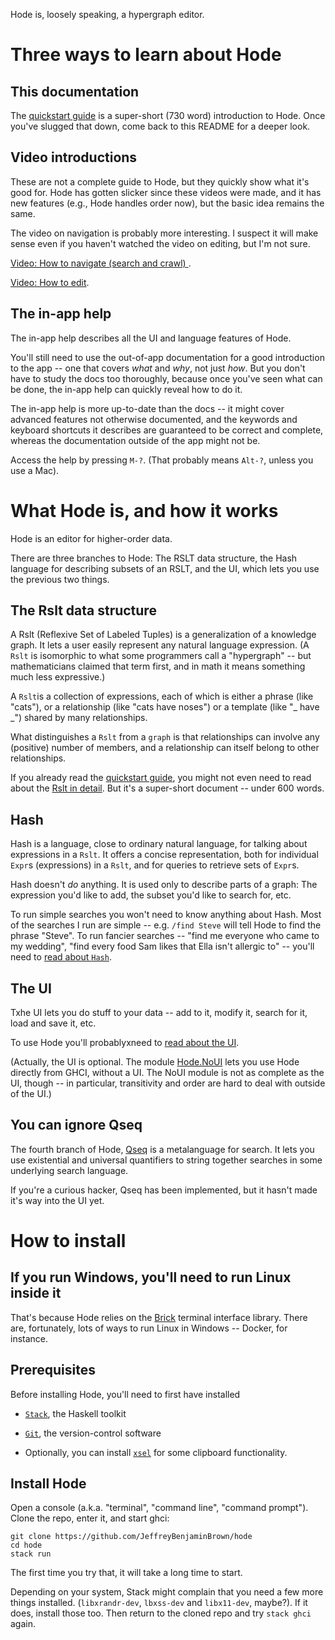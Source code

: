 Hode is, loosely speaking, a hypergraph editor.


# Three ways to learn about Hode

## This documentation

The [quickstart guide](docs/quickstart.md)
is a super-short (730 word) introduction to Hode.
Once you've slugged that down,
come back to this README for a deeper look.

## Video introductions

These are not a complete guide to Hode,
but they quickly show what it's good for.
Hode has gotten slicker since these videos were made,
and it has new features (e.g., Hode handles order now),
but the basic idea remains the same.

The video on navigation is probably more interesting.
I suspect it will make sense even if you haven't watched the video on editing,
but I'm not sure.

[Video: How to navigate (search and crawl)
](https://www.youtube.com/watch?v=o6yifYdKlU0).

[Video: How to edit](https://www.youtube.com/watch?v=fuCREbf1m9k).

## The in-app help

The in-app help describes all the UI and language features of Hode.

You'll still need to use the out-of-app documentation
for a good introduction to the app --
one that covers *what* and *why*, not just *how*.
But you don't have to study the docs too thoroughly,
because once you've seen what can be done,
the in-app help can quickly reveal how to do it.

The in-app help is more up-to-date than the docs --
it might cover advanced features not otherwise documented,
and the keywords and keyboard shortcuts it describes are guaranteed to be correct and complete,
whereas the documentation outside of the app might not be.

Access the help by pressing `M-?`.
(That probably means `Alt-?`, unless you use a Mac).


# What Hode is, and how it works

Hode is an editor for higher-order data.

There are three branches to Hode:
The RSLT data structure,
the Hash language for describing subsets of an RSLT,
and the UI, which lets you use the previous two things.

## The Rslt data structure

A Rslt (Reflexive Set of Labeled Tuples)
is a generalization of a knowledge graph.
It lets a user easily represent any natural language expression.
(A `Rslt` is isomorphic to what some programmers call a "hypergraph" --
but mathematicians claimed that term first,
and in math it means something much less expressive.)

A `Rslt`is a collection of expressions,
each of which is either a phrase (like "cats"),
or a relationship (like "cats have noses")
or a template (like "_ have _") shared by many relationships.

What distinguishes a `Rslt` from a `graph`
is that relationships can involve any (positive) number of members,
and a relationship can itself belong to other relationships.

If you already read the [quickstart guide](docs/quickstart.md),
you might not even need to read about the
[Rslt in detail](docs/rslt/rslt.md).
But it's a super-short document -- under 600 words.

## Hash

Hash is a language,
close to ordinary natural language,
for talking about expressions in a `Rslt`.
It offers a concise representation,
both for individual `Expr`s (expressions) in a `Rslt`,
and for queries to retrieve sets of `Expr`s.

Hash doesn't *do* anything. It is used only to describe parts of a graph:
The expression you'd like to add,
the subset you'd like to search for, etc.

To run simple searches you won't need to know anything about Hash.
Most of the searches I run are simple -- e.g. `/find Steve`
will tell Hode to find the phrase "Steve".
To run fancier searches -- "find me everyone who came to my wedding",
"find every food Sam likes that Ella isn't allergic to" --
you'll need to
[read about `Hash`](docs/hash/the-hash-language.md).

## The UI

Txhe UI lets you do stuff to your data
-- add to it, modify it, search for it, load and save it, etc.

To use Hode you'll probablyxneed to
[read about the UI](docs/ui.md).

(Actually, the UI is optional.
The module [Hode.NoUI](hode/Hode/NoUI.hs)
lets you use Hode directly from GHCI, without a UI.
The NoUI module is not as complete as the UI, though -- in particular,
transitivity and order are hard to deal with outside of the UI.)

## You can ignore Qseq

The fourth branch of Hode,
[Qseq](Hode/Qseq/) is a metalanguage for search.
It lets you use existential and universal quantifiers to string together searches in some underlying search language.

If you're a curious hacker, Qseq has been implemented,
but it hasn't made it's way into the UI yet.


# How to install

## If you run Windows, you'll need to run Linux inside it

That's because Hode relies on the
[Brick](https://hackage.haskell.org/package/brick)
terminal interface library.
There are, fortunately, lots of ways to run Linux in Windows
-- Docker, for instance.

## Prerequisites

Before installing Hode, you'll need to first have installed

* [`Stack`](https://docs.haskellstack.org/en/stable/README/), the Haskell toolkit

* [`Git`](https://git-scm.com/book/en/v2/Getting-Started-Installing-Git), the version-control software

* Optionally, you can install [`xsel`](https://linux.die.net/man/1/xsel)
for some clipboard functionality.

## Install Hode

Open a console (a.k.a. "terminal", "command line", "command prompt").
Clone the repo, enter it, and start ghci:
```
git clone https://github.com/JeffreyBenjaminBrown/hode
cd hode
stack run
```
The first time you try that,
it will take a long time to start.

Depending on your system, Stack might complain that
you need a few more things installed.
(`libxrandr-dev`, `lbxss-dev` and `libx11-dev`, maybe?).
If it does, install those too.
Then return to the cloned repo and try `stack ghci` again.
